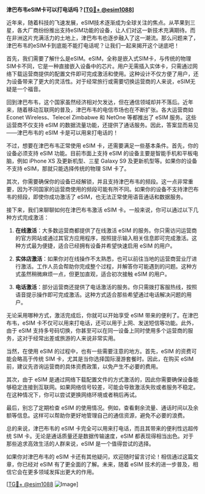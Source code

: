 **津巴布韦eSIM卡可以打电话吗？[[TG💪+ @esim1088](https://t.me/s/esim1088)]**

近年来，随着科技的飞速发展，eSIM技术逐渐成为全球关注的焦点。从苹果到三星，各大厂商纷纷推出支持eSIM功能的设备，让人们对这一新技术充满期待。而在非洲这片充满活力的土地上，津巴布韦也逐步融入了这一潮流。那么问题来了，津巴布韦的eSIM卡到底能不能打电话呢？让我们一起来揭开这个谜底吧！

首先，我们需要了解什么是eSIM。eSIM，全称是嵌入式SIM卡，与传统的物理SIM卡不同，它是一种直接嵌入设备中的芯片。用户无需插入实体卡，只需通过网络下载运营商提供的配置文件即可完成激活和使用。这种设计不仅方便了用户，还为设备带来了更大的灵活性。对于经常旅行或需要切换运营商的人来说，eSIM无疑是一个福音。

回到津巴布韦，这个国家虽然经济相对欠发达，但在通信领域却并不落后。近年来，随着移动互联网的普及，津巴布韦的电信市场也在不断扩张。各大运营商如 Econet Wireless、Telecel Zimbabwe 和 NetOne 等都推出了 eSIM 服务。这些运营商不仅支持 eSIM 的数据流量功能，还提供了通话服务。因此，答案显而易见——津巴布韦的 eSIM 卡是可以用来打电话的！

不过，想要在津巴布韦正常使用 eSIM 卡，还需要满足一些基本条件。首先，你的设备必须支持 eSIM 功能。目前市面上支持 eSIM 的设备主要是智能手机和平板电脑，例如 iPhone XS 及更新机型、三星 Galaxy S9 及更新机型等。如果你的设备不支持 eSIM，那就只能选择传统的物理 SIM 卡了。

其次，你需要确保你的设备已经解锁，并且支持津巴布韦的频段。这一点非常重要，因为不同国家的运营商使用的频段可能有所不同。如果你的设备不支持津巴布韦的频段，即使你成功激活了 eSIM，也无法正常使用语音通话和数据服务。

接下来，我们来聊聊如何在津巴布韦激活 eSIM 卡。一般来说，你可以通过以下几种方式完成激活：

1. **在线激活**：大多数运营商都提供了在线激活 eSIM 的服务。你只需访问运营商的官方网站或通过其官方应用程序，按照提示输入相关信息即可完成激活。这种方式最为便捷，适合已经拥有设备并希望快速启用 eSIM 的用户。

2. **实体店激活**：如果你对在线操作不太熟悉，也可以前往当地的运营商营业厅进行激活。工作人员会帮助你完成整个过程，并解答你可能遇到的问题。这种方式虽然稍微麻烦一点，但更加直观，适合初次接触 eSIM 的用户。

3. **电话激活**：部分运营商还提供了电话激活的服务。你只需拨打客服热线，按照语音提示操作即可完成激活。这种方式适合那些希望通过电话解决问题的用户。

无论采用哪种方式，激活完成后，你就可以开始享受 eSIM 带来的便利了。在津巴布韦，eSIM 卡不仅可以用来打电话，还可以用于上网、发送短信等功能。此外，由于 eSIM 支持多号码切换，你甚至可以在同一设备上同时使用多个运营商的服务，这对于经常出差或旅游的人来说非常实用。

当然，在使用 eSIM 的过程中，也有一些需要注意的地方。首先，eSIM 的资费可能会略高于传统 SIM 卡，尤其是当你选择国际漫游套餐时。因此，在购买 eSIM 前，建议先咨询运营商的具体资费政策，以免产生不必要的费用。

其次，由于 eSIM 是通过网络下载配置文件的方式激活的，因此你需要确保设备能够稳定连接到互联网。如果网络信号较差，可能会导致激活失败或者服务不稳定。在这种情况下，你可以尝试更换网络环境或者稍后再试。

最后，别忘了定期检查 eSIM 的使用情况。例如，查看剩余流量、通话时间以及余额等信息。这样可以帮助你更好地管理自己的通信资源，避免不必要的浪费。

总的来说，津巴布韦的 eSIM 卡完全可以用来打电话，而且其带来的便利性远超传统 SIM 卡。无论是通话质量还是数据传输速度，eSIM 都表现得相当出色。对于那些追求高效生活的人群来说，eSIM 是一个值得尝试的选择。

如果你对津巴布韦的 eSIM 卡还有其他疑问，欢迎随时留言讨论！相信通过这篇文章，你已经对 eSIM 有了更全面的了解。未来，随着 eSIM 技术的进一步普及，相信它会在更多领域发挥出更大的作用。

[[TG💪+ @esim1088](https://t.me/s/esim1088) ![Image](https://i.postimg.cc/4NQfJmqS/Snipaste-2025-05-13-00-14-12.png)]